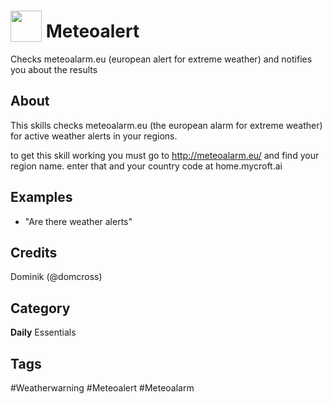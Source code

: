 # <img src="https://raw.githack.com/FortAwesome/Font-Awesome/master/svgs/solid/robot.svg" card_color="#40DBB0" width="50" height="50" style="vertical-align:bottom"/> Meteoalert
Checks meteoalarm.eu (european alert for extreme weather) and notifies you about the results

## About
This skills checks meteoalarm.eu (the european alarm for extreme weather) for active weather alerts in your regions.

to get this skill working you must go to http://meteoalarm.eu/ and find your region name. enter that and your country code at home.mycroft.ai

## Examples
* "Are there weather alerts"

## Credits
Dominik (@domcross)

## Category
**Daily**
Essentials

## Tags
#Weatherwarning
#Meteoalert
#Meteoalarm

